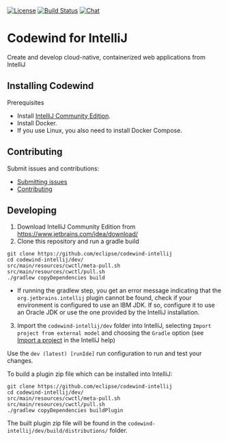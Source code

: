 [![License](https://img.shields.io/badge/License-EPL%202.0-red.svg?label=license&logo=eclipse)](https://www.eclipse.org/legal/epl-2.0/)
[![Build Status](https://ci.eclipse.org/codewind/buildStatus/icon?job=Codewind%2Fcodewind-intellij%2Fmaster)](https://ci.eclipse.org/codewind/job/Codewind/job/codewind-intellij/job/master/)
[![Chat](https://img.shields.io/static/v1.svg?label=chat&message=mattermost&color=145dbf)](https://mattermost.eclipse.org/eclipse/channels/eclipse-codewind)

# Codewind for IntelliJ
Create and develop cloud-native, containerized web applications from IntelliJ

## Installing Codewind

Prerequisites
- Install [IntelliJ Community Edition](https://www.jetbrains.com/idea/download/).
- Install Docker.
- If you use Linux, you also need to install Docker Compose.

## Contributing
Submit issues and contributions:
- [Submitting issues](https://github.com/eclipse/codewind/issues)
- [Contributing](CONTRIBUTING.md)

## Developing

1. Download IntelliJ Community Edition from https://www.jetbrains.com/idea/download/
2. Clone this repository and run a gradle build
```
git clone https://github.com/eclipse/codewind-intellij
cd codewind-intellij/dev/
src/main/resources/cwctl/meta-pull.sh
src/main/resources/cwctl/pull.sh
./gradlew copyDependencies build
```
- If running the gradlew step, you get an error message indicating that the `org.jetbrains.intellij` plugin cannot be found, check if your environment is configured to use an IBM JDK.  If so, configure it to use an Oracle JDK or use the one provided by the IntelliJ installation.  
3. Import the `codewind-intellij/dev` folder into IntelliJ, selecting `Import project from external model` and choosing the `Gradle` option (see [Import a project](https://www.jetbrains.com/help/idea/import-project-or-module-wizard.html) in the IntelliJ help)

Use the `dev (latest) [runIde]` run configuration to run and test your changes.

To build a plugin zip file which can be installed into IntelliJ:
```
git clone https://github.com/eclipse/codewind-intellij
cd codewind-intellij/dev/
src/main/resources/cwctl/meta-pull.sh
src/main/resources/cwctl/pull.sh
./gradlew copyDependencies buildPlugin
```
The built plugin zip file will be found in the `codewind-intellij/dev/build/distributions/` folder.
